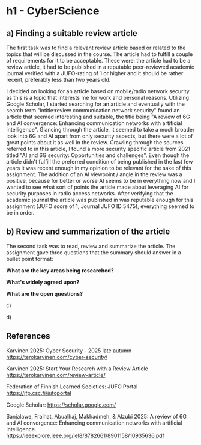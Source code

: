 # h1 - CyberScience

## a) Finding a suitable review article

The first task was to find a relevant review article based or related to the topics that will be discussed in the course. The article had to fulfill a couple of requirements for it to be acceptable. These were: the article had to be a review article, it had to be published in a reputable peer-reviewed academic journal verified with a JUFO-rating of 1 or higher and it should be rather recent, preferably less than two years old.

I decided on looking for an article based on mobile/radio network security as this is a topic that interests me for work and personal reasons. Utilizing Google Scholar, I started searching for an article and eventually with the search term "intitle:review communication network security" found an article that seemed interesting and suitable, the title being "A review of 6G and AI convergence: Enhancing communication networks with artificial intelligence". Glancing through the article, it seemed to take a much broader look into 6G and AI apart from only security aspects, but there were a lot of great points about it as well in the review. Crawling through the sources referred to in this article, I found a more security specific article from 2021 titled "AI and 6G security: Opportunities and challenges". Even though the article didn't fulfill the preferred condition of being published in the last few years it was recent enough in my opinion to be relevant for the sake of this assignment. The addition of an AI viewpoint / angle in the review was a positive, because for better or worse AI seems to be in everything now and I wanted to see what sort of points the article made about leveraging AI for security purposes in radio access networks. After verifying that the academic journal the article was published in was reputable enough for this assignment (JUFO score of 1, Journal JUFO ID 5475), everything seemed to be in order.

## b) Review and summarization of the article

The second task was to read, review and summarize the article. The assignment gave three questions that the summary should answer in a bullet point format:

**What are the key areas being researched?**

**What's widely agreed upon?**

**What are the open questions?**

c)

d)

## References

Karvinen 2025: Cyber Security - 2025 late autumn https://terokarvinen.com/cyber-security/

Karvinen 2025: Start Your Research with a Review Article https://terokarvinen.com/review-article/

Federation of Finnish Learned Societies: JUFO Portal https://jfp.csc.fi/jufoportal

Google Scholar: https://scholar.google.com/

Sanjalawe, Fraihat, Abualhaj, Makhadmeh, & Alzubi 2025: A review of 6G and AI convergence: Enhancing communication networks with artificial intelligence. https://ieeexplore.ieee.org/iel8/8782661/8901158/10935636.pdf
